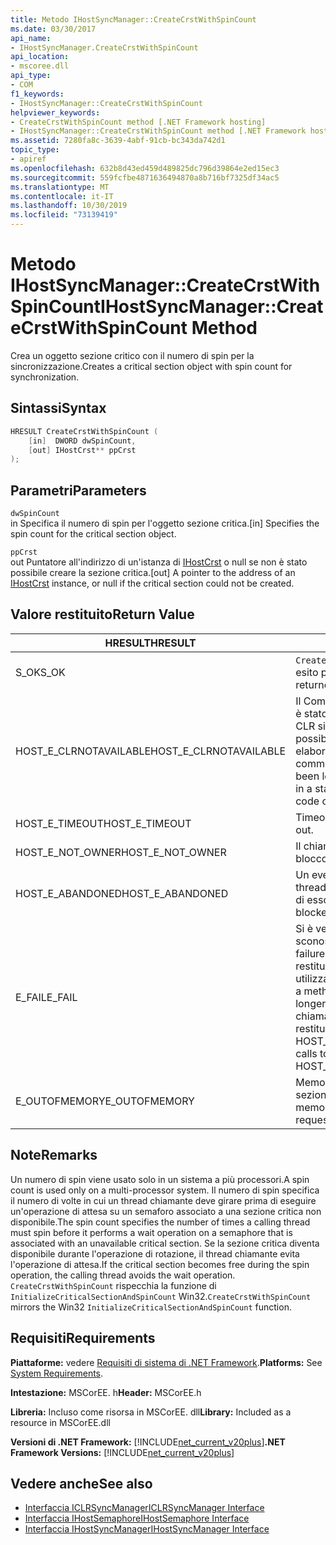 ```yaml
---
title: Metodo IHostSyncManager::CreateCrstWithSpinCount
ms.date: 03/30/2017
api_name:
- IHostSyncManager.CreateCrstWithSpinCount
api_location:
- mscoree.dll
api_type:
- COM
f1_keywords:
- IHostSyncManager::CreateCrstWithSpinCount
helpviewer_keywords:
- CreateCrstWithSpinCount method [.NET Framework hosting]
- IHostSyncManager::CreateCrstWithSpinCount method [.NET Framework hosting]
ms.assetid: 7280fa8c-3639-4abf-91cb-bc343da742d1
topic_type:
- apiref
ms.openlocfilehash: 632b8d43ed459d489825dc796d39864e2ed15ec3
ms.sourcegitcommit: 559fcfbe4871636494870a8b716bf7325df34ac5
ms.translationtype: MT
ms.contentlocale: it-IT
ms.lasthandoff: 10/30/2019
ms.locfileid: "73139419"
---
```

# <a name="ihostsyncmanagercreatecrstwithspincount-method"></a><span data-ttu-id="40cc8-102">Metodo IHostSyncManager::CreateCrstWithSpinCount</span><span class="sxs-lookup"><span data-stu-id="40cc8-102">IHostSyncManager::CreateCrstWithSpinCount Method</span></span>
<span data-ttu-id="40cc8-103">Crea un oggetto sezione critico con il numero di spin per la sincronizzazione.</span><span class="sxs-lookup"><span data-stu-id="40cc8-103">Creates a critical section object with spin count for synchronization.</span></span>  
  
## <a name="syntax"></a><span data-ttu-id="40cc8-104">Sintassi</span><span class="sxs-lookup"><span data-stu-id="40cc8-104">Syntax</span></span>  
  
```cpp  
HRESULT CreateCrstWithSpinCount (  
    [in]  DWORD dwSpinCount,  
    [out] IHostCrst** ppCrst  
);  
```  
  
## <a name="parameters"></a><span data-ttu-id="40cc8-105">Parametri</span><span class="sxs-lookup"><span data-stu-id="40cc8-105">Parameters</span></span>  
 `dwSpinCount`  
 <span data-ttu-id="40cc8-106">in Specifica il numero di spin per l'oggetto sezione critica.</span><span class="sxs-lookup"><span data-stu-id="40cc8-106">[in] Specifies the spin count for the critical section object.</span></span>  
  
 `ppCrst`  
 <span data-ttu-id="40cc8-107">out Puntatore all'indirizzo di un'istanza di [IHostCrst](../../../../docs/framework/unmanaged-api/hosting/ihostcrst-interface.md) o null se non è stato possibile creare la sezione critica.</span><span class="sxs-lookup"><span data-stu-id="40cc8-107">[out] A pointer to the address of an [IHostCrst](../../../../docs/framework/unmanaged-api/hosting/ihostcrst-interface.md) instance, or null if the critical section could not be created.</span></span>  
  
## <a name="return-value"></a><span data-ttu-id="40cc8-108">Valore restituito</span><span class="sxs-lookup"><span data-stu-id="40cc8-108">Return Value</span></span>  
  
|<span data-ttu-id="40cc8-109">HRESULT</span><span class="sxs-lookup"><span data-stu-id="40cc8-109">HRESULT</span></span>|<span data-ttu-id="40cc8-110">Descrizione</span><span class="sxs-lookup"><span data-stu-id="40cc8-110">Description</span></span>|  
|-------------|-----------------|  
|<span data-ttu-id="40cc8-111">S_OK</span><span class="sxs-lookup"><span data-stu-id="40cc8-111">S_OK</span></span>|<span data-ttu-id="40cc8-112">`CreateCrstWithSpinCount` ha restituito un esito positivo.</span><span class="sxs-lookup"><span data-stu-id="40cc8-112">`CreateCrstWithSpinCount` returned successfully.</span></span>|  
|<span data-ttu-id="40cc8-113">HOST_E_CLRNOTAVAILABLE</span><span class="sxs-lookup"><span data-stu-id="40cc8-113">HOST_E_CLRNOTAVAILABLE</span></span>|<span data-ttu-id="40cc8-114">Il Common Language Runtime (CLR) non è stato caricato in un processo oppure CLR si trova in uno stato in cui non è possibile eseguire codice gestito o elaborare la chiamata correttamente.</span><span class="sxs-lookup"><span data-stu-id="40cc8-114">The common language runtime (CLR) has not been loaded into a process, or the CLR is in a state in which it cannot run managed code or process the call successfully.</span></span>|  
|<span data-ttu-id="40cc8-115">HOST_E_TIMEOUT</span><span class="sxs-lookup"><span data-stu-id="40cc8-115">HOST_E_TIMEOUT</span></span>|<span data-ttu-id="40cc8-116">Timeout della chiamata.</span><span class="sxs-lookup"><span data-stu-id="40cc8-116">The call timed out.</span></span>|  
|<span data-ttu-id="40cc8-117">HOST_E_NOT_OWNER</span><span class="sxs-lookup"><span data-stu-id="40cc8-117">HOST_E_NOT_OWNER</span></span>|<span data-ttu-id="40cc8-118">Il chiamante non è il proprietario del blocco.</span><span class="sxs-lookup"><span data-stu-id="40cc8-118">The caller does not own the lock.</span></span>|  
|<span data-ttu-id="40cc8-119">HOST_E_ABANDONED</span><span class="sxs-lookup"><span data-stu-id="40cc8-119">HOST_E_ABANDONED</span></span>|<span data-ttu-id="40cc8-120">Un evento è stato annullato mentre un thread bloccato o Fiber era in attesa su di esso.</span><span class="sxs-lookup"><span data-stu-id="40cc8-120">An event was canceled while a blocked thread or fiber was waiting on it.</span></span>|  
|<span data-ttu-id="40cc8-121">E_FAIL</span><span class="sxs-lookup"><span data-stu-id="40cc8-121">E_FAIL</span></span>|<span data-ttu-id="40cc8-122">Si è verificato un errore irreversibile sconosciuto.</span><span class="sxs-lookup"><span data-stu-id="40cc8-122">An unknown catastrophic failure occurred.</span></span> <span data-ttu-id="40cc8-123">Quando un metodo restituisce E_FAIL, CLR non è più utilizzabile all'interno del processo.</span><span class="sxs-lookup"><span data-stu-id="40cc8-123">When a method returns E_FAIL, the CLR is no longer usable within the process.</span></span> <span data-ttu-id="40cc8-124">Le chiamate successive ai metodi di hosting restituiscono HOST_E_CLRNOTAVAILABLE.</span><span class="sxs-lookup"><span data-stu-id="40cc8-124">Subsequent calls to hosting methods return HOST_E_CLRNOTAVAILABLE.</span></span>|  
|<span data-ttu-id="40cc8-125">E_OUTOFMEMORY</span><span class="sxs-lookup"><span data-stu-id="40cc8-125">E_OUTOFMEMORY</span></span>|<span data-ttu-id="40cc8-126">Memoria insufficiente per creare la sezione critica richiesta.</span><span class="sxs-lookup"><span data-stu-id="40cc8-126">Not enough memory was available to create the requested critical section.</span></span>|  
  
## <a name="remarks"></a><span data-ttu-id="40cc8-127">Note</span><span class="sxs-lookup"><span data-stu-id="40cc8-127">Remarks</span></span>  
 <span data-ttu-id="40cc8-128">Un numero di spin viene usato solo in un sistema a più processori.</span><span class="sxs-lookup"><span data-stu-id="40cc8-128">A spin count is used only on a multi-processor system.</span></span> <span data-ttu-id="40cc8-129">Il numero di spin specifica il numero di volte in cui un thread chiamante deve girare prima di eseguire un'operazione di attesa su un semaforo associato a una sezione critica non disponibile.</span><span class="sxs-lookup"><span data-stu-id="40cc8-129">The spin count specifies the number of times a calling thread must spin before it performs a wait operation on a semaphore that is associated with an unavailable critical section.</span></span> <span data-ttu-id="40cc8-130">Se la sezione critica diventa disponibile durante l'operazione di rotazione, il thread chiamante evita l'operazione di attesa.</span><span class="sxs-lookup"><span data-stu-id="40cc8-130">If the critical section becomes free during the spin operation, the calling thread avoids the wait operation.</span></span> <span data-ttu-id="40cc8-131">`CreateCrstWithSpinCount` rispecchia la funzione di `InitializeCriticalSectionAndSpinCount` Win32.</span><span class="sxs-lookup"><span data-stu-id="40cc8-131">`CreateCrstWithSpinCount` mirrors the Win32 `InitializeCriticalSectionAndSpinCount` function.</span></span>  
  
## <a name="requirements"></a><span data-ttu-id="40cc8-132">Requisiti</span><span class="sxs-lookup"><span data-stu-id="40cc8-132">Requirements</span></span>  
 <span data-ttu-id="40cc8-133">**Piattaforme:** vedere [Requisiti di sistema di .NET Framework](../../../../docs/framework/get-started/system-requirements.md).</span><span class="sxs-lookup"><span data-stu-id="40cc8-133">**Platforms:** See [System Requirements](../../../../docs/framework/get-started/system-requirements.md).</span></span>  
  
 <span data-ttu-id="40cc8-134">**Intestazione:** MSCorEE. h</span><span class="sxs-lookup"><span data-stu-id="40cc8-134">**Header:** MSCorEE.h</span></span>  
  
 <span data-ttu-id="40cc8-135">**Libreria:** Incluso come risorsa in MSCorEE. dll</span><span class="sxs-lookup"><span data-stu-id="40cc8-135">**Library:** Included as a resource in MSCorEE.dll</span></span>  
  
 <span data-ttu-id="40cc8-136">**Versioni di .NET Framework:** [!INCLUDE[net_current_v20plus](../../../../includes/net-current-v20plus-md.md)]</span><span class="sxs-lookup"><span data-stu-id="40cc8-136">**.NET Framework Versions:** [!INCLUDE[net_current_v20plus](../../../../includes/net-current-v20plus-md.md)]</span></span>  
  
## <a name="see-also"></a><span data-ttu-id="40cc8-137">Vedere anche</span><span class="sxs-lookup"><span data-stu-id="40cc8-137">See also</span></span>

- [<span data-ttu-id="40cc8-138">Interfaccia ICLRSyncManager</span><span class="sxs-lookup"><span data-stu-id="40cc8-138">ICLRSyncManager Interface</span></span>](../../../../docs/framework/unmanaged-api/hosting/iclrsyncmanager-interface.md)
- [<span data-ttu-id="40cc8-139">Interfaccia IHostSemaphore</span><span class="sxs-lookup"><span data-stu-id="40cc8-139">IHostSemaphore Interface</span></span>](../../../../docs/framework/unmanaged-api/hosting/ihostsemaphore-interface.md)
- [<span data-ttu-id="40cc8-140">Interfaccia IHostSyncManager</span><span class="sxs-lookup"><span data-stu-id="40cc8-140">IHostSyncManager Interface</span></span>](../../../../docs/framework/unmanaged-api/hosting/ihostsyncmanager-interface.md)
